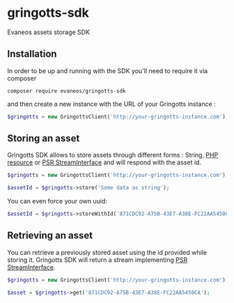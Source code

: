 # gringotts-sdk
Evaneos assets storage SDK

## Installation

In order to be up and running with the SDK you'll need to require it via composer

`composer require evaneos/gringotts-sdk`

and then create a new instance with the URL of your Gringotts instance :

```php
$gringotts = new GringottsClient('http://your-gringotts-instance.com');
```

## Storing an asset

Gringotts SDK allows to store assets through different forms : String, [PHP resource](http://php.net/manual/en/language.types.resource.php) or [PSR StreamInterface](http://www.php-fig.org/psr/psr-7/#3-4-psr-http-message-streaminterface) and will respond with the asset id.

```php
$gringotts = new GringottsClient('http://your-gringotts-instance.com');

$assetId = $gringotts->store('Some data as string');

```

You can even force your own uuid:

```php
$assetId = $gringotts->storeWithId('871CDC92-A75B-43E7-A38E-FC22AA5450CA', 'Some data as string');

```

## Retrieving an asset

You can retrieve a previously stored asset using the id provided while storing it. Gringotts SDK will return a stream implementing [PSR StreamInterface](http://www.php-fig.org/psr/psr-7/#3-4-psr-http-message-streaminterface).

```php
$gringotts = new GringottsClient('http://your-gringotts-instance.com');

$asset = $gringotts->get('871CDC92-A75B-43E7-A38E-FC22AA5450CA');
```


